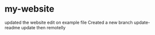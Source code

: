 
# my-website
updated the website
edit on example file
Created a new branch update-readme
update then remotelly 
